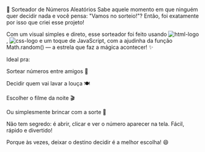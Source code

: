 🎉 Sorteador de Números Aleatórios
Sabe aquele momento em que ninguém quer decidir nada e você pensa: "Vamos no sorteio!"? Então, foi exatamente por isso que criei esse projeto!

Com um visual simples e direto, esse sorteador foi feito usando <img src="https://img.shields.io/badge/HTML5-E34F26?style=for-the-badge&logo=html5&logoColor=white" alt="html-logo" /> , <img src="https://img.shields.io/badge/CSS3-1572B6?style=for-the-badge&logo=css3&logoColor=white" alt="css-logo" />  e um toque de JavaScript, com a ajudinha da função Math.random() — a estrela que faz a mágica acontecer! ✨

Ideal pra:

Sortear números entre amigos 👯

Decidir quem vai lavar a louça 🍽️

Escolher o filme da noite 🎬

Ou simplesmente brincar com a sorte 🎲

Não tem segredo: é abrir, clicar e ver o número aparecer na tela. Fácil, rápido e divertido!

Porque às vezes, deixar o destino decidir é a melhor escolha! 😄
